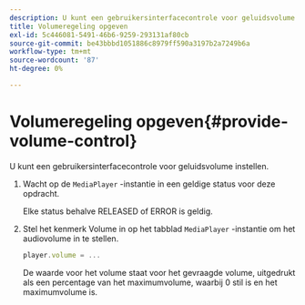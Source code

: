 ```yaml
---
description: U kunt een gebruikersinterfacecontrole voor geluidsvolume instellen.
title: Volumeregeling opgeven
exl-id: 5c446081-5491-46b6-9259-293131af80cb
source-git-commit: be43bbbd1051886c8979ff590a3197b2a7249b6a
workflow-type: tm+mt
source-wordcount: '87'
ht-degree: 0%

---
```


# Volumeregeling opgeven{#provide-volume-control}

U kunt een gebruikersinterfacecontrole voor geluidsvolume instellen.

1. Wacht op de `MediaPlayer` -instantie in een geldige status voor deze opdracht.

   Elke status behalve RELEASED of ERROR is geldig.
1. Stel het kenmerk Volume in op het tabblad `MediaPlayer` -instantie om het audiovolume in te stellen.

   ```js
   player.volume = ...
   ```

   De waarde voor het volume staat voor het gevraagde volume, uitgedrukt als een percentage van het maximumvolume, waarbij 0 stil is en het maximumvolume is.
